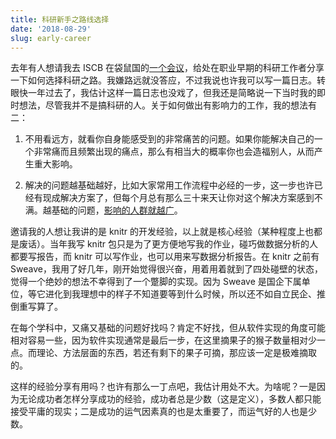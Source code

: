 ```yaml
---
title: 科研新手之路线选择
date: '2018-08-29'
slug: early-career
---
```


去年有人想请我去 ISCB 在袋鼠国的[一个会议](https://iscbasc2018.com/early-career-researchers-day/)，给处在职业早期的科研工作者分享一下如何选择科研之路。我嫌路远就没答应，不过我说也许我可以写一篇日志。转眼快一年过去了，我估计这样一篇日志也没戏了，但我还是简略说一下当时我的即时想法，尽管我并不是搞科研的人。关于如何做出有影响力的工作，我的想法有二：

1. 不用看远方，就看你自身能感受到的非常痛苦的问题。如果你能解决自己的一个非常痛而且频繁出现的痛点，那么有相当大的概率你也会造福别人，从而产生重大影响。

1. 解决的问题越基础越好，比如大家常用工作流程中必经的一步，这一步也许已经有现成解决方案了，但每个月总有那么三十来天让你对这个解决方案感到不满。越基础的问题，[影响的人群就越广](https://tw.com/haroldpollack/status/1033361721824608256)。

邀请我的人想让我讲的是 knitr 的开发经验，以上就是核心经验（某种程度上也都是废话）。当年我写 knitr 包只是为了更方便地写我的作业，碰巧做数据分析的人都要写报告，而 knitr 可以写作业，也可以用来写数据分析报告。在 knitr 之前有 Sweave，我用了好几年，刚开始觉得很兴奋，用着用着就到了四处碰壁的状态，觉得一个绝妙的想法不幸得到了一个蹩脚的实现。因为 Sweave 是国企下属单位，等它进化到我理想中的样子不知道要等到什么时候，所以还不如自立民企、推倒重写算了。

在每个学科中，又痛又基础的问题好找吗？肯定不好找，但从软件实现的角度可能相对容易一些，因为软件实现通常是最后一步，在这里摘果子的猴子数量相对少一点。而理论、方法层面的东西，若还有剩下的果子可摘，那应该一定是极难摘取的。

这样的经验分享有用吗？也许有那么一丁点吧，我估计用处不大。为啥呢？一是因为无论成功者怎样分享成功的经验，成功者总是少数（这是定义），多数人都只能接受平庸的现实；二是成功的运气因素真的也是太重要了，而运气好的人也是少数。
